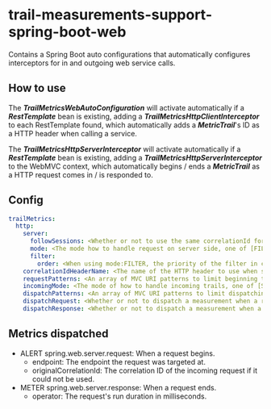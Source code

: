 # trail-measurements-support-spring-boot-web

Contains a Spring Boot auto configurations that automatically configures interceptors for in and outgoing web service calls.

## How to use

The **_TrailMetricsWebAutoConfiguration_** will activate automatically if a **_RestTemplate_** bean is existing, adding a  **_TrailMetricsHttpClientInterceptor_** to each RestTemplate found, which automatically adds a **_MetricTrail_**'s ID as a HTTP header when calling a service.

The **_TrailMetricsHttpServerInterceptor_** will activate automatically if a **_RestTemplate_** bean is existing, adding a  **_TrailMetricsHttpServerInterceptor_** to the WebMVC context, which automatically begins / ends a **_MetricTrail_** as a HTTP request comes in / is responded to.

## Config

```yaml
trailMetrics:
  http:
    server:
      followSessions: <Whether or not to use the same correlationId for requests of the same session that do not have a specific ID set, true by default>
      mode: <The mode how to handle request on server side, one of [FILTER, INTERCEPTOR], FILTER by default>
      filter:
        order: <When using mode:FILTER, the priority of the filter in correlation to other filters, -99000 by default>
    correlationIdHeaderName: <The name of the HTTP header to use when sending correlationIds, 'correlation-id' by default>
    requestPatterns: <An array of MVC URI patterns to limit beginning trails on to>
    incomingMode: <The mode of how to handle incoming trails, one of [STRICT, LENIENT, OPTIONAL], LENIENT by default>
    dispatchPatterns: <An array of MVC URI patterns to limit dispatching measurements to>
    dispatchRequest: <Whether or not to dispatch a measurement when a request is received, false by default>
    dispatchResponse: <Whether or not to dispatch a measurement when a request is responded to, false by default>
```

## Metrics dispatched
- ALERT spring.web.server.request: When a request begins.
  - endpoint: The endpoint the request was targeted at.
  - originalCorrelationId: The correlation ID of the incoming request if it could not be used.
- METER spring.web.server.response: When a request ends.
  - operator: The request's run duration in milliseconds.